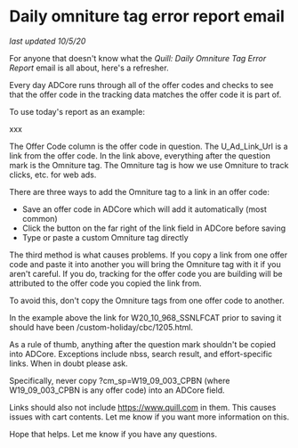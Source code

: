 # Daily omniture tag error report email
_last updated 10/5/20_

For anyone that doesn't know what the _Quill: Daily Omniture Tag Error Report_ email is all about, here's a refresher.
 
Every day ADCore runs through all of the offer codes and checks to see that the offer code in the tracking data matches the offer code it is part of.
 
To use today's report as an example:

xxx


The Offer Code column is the offer code in question.  The U_Ad_Link_Url is a link from the offer code.  In the link above, everything after the question mark is the Omniture tag.  The Omniture tag is how we use Omniture to track clicks, etc. for web ads.
 
There are three ways to add the Omniture tag to a link in an offer code:
* Save an offer code in ADCore which will add it automatically (most common)
* Click the button on the far right of the link field in ADCore before saving
* Type or paste a custom Omniture tag directly
 
The third method is what causes problems.  If you copy a link from one offer code and paste it into another you will bring the Omniture tag with it if you aren't careful.  If you do, tracking for the offer code you are building will be attributed to the offer code you copied the link from.
 
To avoid this, don't copy the Omniture tags from one offer code to another.
 
In the example above the link for W20_10_968_SSNLFCAT prior to saving it should have been /custom-holiday/cbc/1205.html. 
 
As a rule of thumb, anything after the question mark shouldn't be copied into ADCore.  Exceptions include nbss, search result, and effort-specific links.  When in doubt please ask.
 
Specifically, never copy ?cm_sp=W19_09_003_CPBN (where W19_09_003_CPBN is any offer code) into an ADCore field.

Links should also not include https://www.quill.com in them.  This causes issues with cart contents.  Let me know if you want more information on this.
 
Hope that helps.  Let me know if you have any questions.
